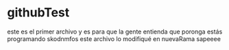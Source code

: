 # githubTest
este es el primer archivo y es para que la gente entienda que poronga estás programando skodnmfos
este archivo lo modifiqué en nuevaRama
sapeeee
